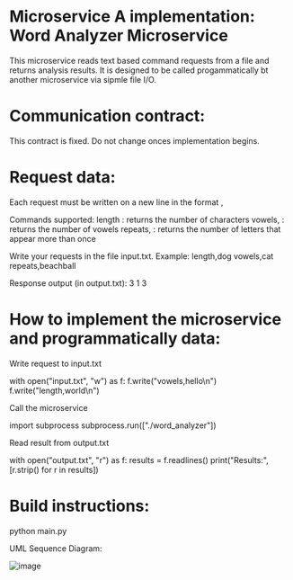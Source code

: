 # Microservice A implementation: Word Analyzer Microservice
This microservice reads text based command requests from a file and returns analysis results. It is designed to be called progammatically bt another microservice via sipmle file I/O.

# Communication contract: 
This contract is fixed. Do not change onces implementation begins.

# Request data: 
Each request must be written on a new line in the format 
<command>,<word>

Commands supported:
length<word> : returns the number of characters
vowels,<word> : returns the number of vowels
repeats,<word> : returns the number of letters that appear more than once

Write your requests in the file input.txt. Example:
length,dog
vowels,cat
repeats,beachball

Response output (in output.txt):
3
1
3

# How to implement the microservice and programmatically data:
Write request to input.txt

with open("input.txt", "w") as f:
    f.write("vowels,hello\n")
    f.write("length,world\n")

Call the microservice 

import subprocess
subprocess.run(["./word_analyzer"])

Read result from output.txt

with open("output.txt", "r") as f:
    results = f.readlines()
    print("Results:", [r.strip() for r in results])

# Build instructions:
python main.py

UML Sequence Diagram:

![image](https://github.com/user-attachments/assets/1b9423ab-ce16-49ff-a939-a1e5d110681a)
